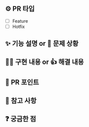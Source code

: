 ## ⚙️ PR 타입

- [ ] Feature
- [ ] Hotfix

## ✨ 기능 설명 or 🚨 문제 상황

## 👨‍💻 구현 내용 or 👍 해결 내용

<!-- ## 스크린샷 - UI 관련인 경우 꼭 넣기! -->

<!-- ## 장애물 - 기능 구현 중 있었던 이슈 -->

## 🎯 PR 포인트

<!--리뷰어가 집중했으면 하는 부분 -->

## 📝 참고 사항

<!--특이 사항이나 리뷰어가 알고 있으면 좋을 것 같은 내용 -->

## ❓ 궁금한 점

<!-- ## 이슈 번호 - close -->

<!--## 완료 사항-->
